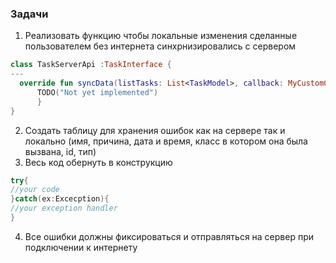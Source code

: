 ### Задачи
1. Реализовать функцию чтобы локальные изменения сделанные пользователем без интернета синхрнизировались с сервером
```kotlin
class TaskServerApi :TaskInterface {
---
  override fun syncData(listTasks: List<TaskModel>, callback: MyCustomCallback<TaskModel>) {
      TODO("Not yet implemented")
      }
}
```
2. Создать таблицу для хранения ошибок как на сервере так и локально (имя, причина, дата и время, класс в котором она была вызвана, id, тип)
3. Весь код обернуть в конструкцию
```kotlin
try{
//your code
}catch(ex:Excecption){
//your exception handler
}
```
4. Все ошибки должны фиксироваться и отправляться на сервер при подключении к интернету
